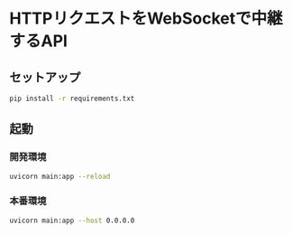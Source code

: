 # HTTPリクエストをWebSocketで中継するAPI

## セットアップ
```bash
pip install -r requirements.txt
```

## 起動
### 開発環境
```bash
uvicorn main:app --reload
```

### 本番環境
```bash
uvicorn main:app --host 0.0.0.0
```
